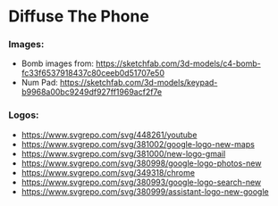 # Diffuse The Phone

### Images:
- Bomb images from: https://sketchfab.com/3d-models/c4-bomb-fc33f6537918437c80ceeb0d51707e50
- Num Pad: https://sketchfab.com/3d-models/keypad-b9968a00bc9249df927ff1969acf2f7e

### Logos:
- https://www.svgrepo.com/svg/448261/youtube
- https://www.svgrepo.com/svg/381002/google-logo-new-maps
- https://www.svgrepo.com/svg/381000/new-logo-gmail
- https://www.svgrepo.com/svg/380998/google-logo-photos-new
- https://www.svgrepo.com/svg/349318/chrome
- https://www.svgrepo.com/svg/380993/google-logo-search-new
- https://www.svgrepo.com/svg/380999/assistant-logo-new-google